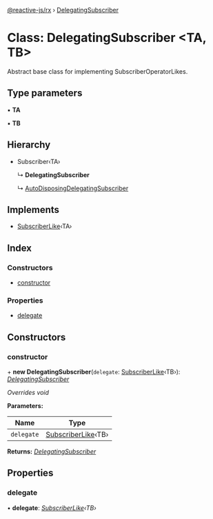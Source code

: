 [@reactive-js/rx](../README.md) › [DelegatingSubscriber](delegatingsubscriber.md)

# Class: DelegatingSubscriber <**TA, TB**>

Abstract base class for implementing SubscriberOperatorLikes.

## Type parameters

▪ **TA**

▪ **TB**

## Hierarchy

* Subscriber‹TA›

  ↳ **DelegatingSubscriber**

  ↳ [AutoDisposingDelegatingSubscriber](autodisposingdelegatingsubscriber.md)

## Implements

* [SubscriberLike](../interfaces/subscriberlike.md)‹TA›

## Index

### Constructors

* [constructor](delegatingsubscriber.md#constructor)

### Properties

* [delegate](delegatingsubscriber.md#delegate)

## Constructors

###  constructor

\+ **new DelegatingSubscriber**(`delegate`: [SubscriberLike](../interfaces/subscriberlike.md)‹TB›): *[DelegatingSubscriber](delegatingsubscriber.md)*

*Overrides void*

**Parameters:**

Name | Type |
------ | ------ |
`delegate` | [SubscriberLike](../interfaces/subscriberlike.md)‹TB› |

**Returns:** *[DelegatingSubscriber](delegatingsubscriber.md)*

## Properties

###  delegate

• **delegate**: *[SubscriberLike](../interfaces/subscriberlike.md)‹TB›*
